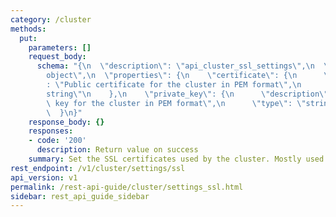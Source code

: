 ```yaml
---
category: /cluster
methods:
  put:
    parameters: []
    request_body:
      schema: "{\n  \"description\": \"api_cluster_ssl_settings\",\n  \"type\": \"\
        object\",\n  \"properties\": {\n    \"certificate\": {\n      \"description\"\
        : \"Public certificate for the cluster in PEM format\",\n      \"type\": \"\
        string\"\n    },\n    \"private_key\": {\n      \"description\": \"Private\
        \ key for the cluster in PEM format\",\n      \"type\": \"string\"\n    }\n\
        \  }\n}"
    response_body: {}
    responses:
    - code: '200'
      description: Return value on success
    summary: Set the SSL certificates used by the cluster. Mostly used for HTTP traffic.
rest_endpoint: /v1/cluster/settings/ssl
api_version: v1
permalink: /rest-api-guide/cluster/settings_ssl.html
sidebar: rest_api_guide_sidebar
---
```

